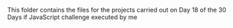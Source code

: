 This folder contains the files for the projects carried out on Day 18 of the 30 Days if JavaScript challenge executed by me 
